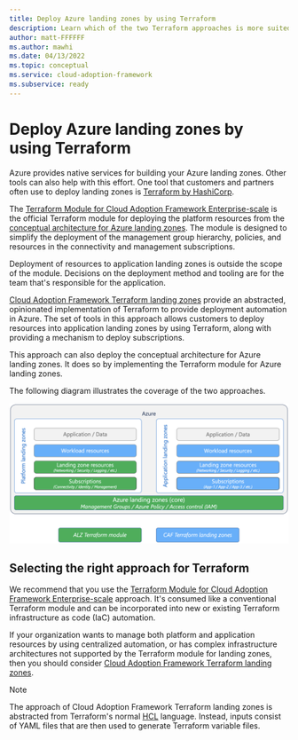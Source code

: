 ```yaml
---
title: Deploy Azure landing zones by using Terraform
description: Learn which of the two Terraform approaches is more suited to your scenario when you're deploying Azure landing zones.
author: matt-FFFFFF
ms.author: mawhi
ms.date: 04/13/2022
ms.topic: conceptual
ms.service: cloud-adoption-framework
ms.subservice: ready
---
```


# Deploy Azure landing zones by using Terraform

Azure provides native services for building your Azure landing zones.
Other tools can also help with this effort. One tool that customers and partners often use to deploy landing zones is [Terraform by HashiCorp][terraform].

The [Terraform Module for Cloud Adoption Framework Enterprise-scale][alz-tf-mod] is the official Terraform module for deploying the platform resources from the [conceptual architecture for Azure landing zones][alz-conceptual-arch]. The module is designed to simplify the deployment of the management group hierarchy, policies, and resources in the connectivity and management subscriptions.

Deployment of resources to application landing zones is outside the scope of the module. Decisions on the deployment method and tooling are for the team that's responsible for the application.

[Cloud Adoption Framework Terraform landing zones][caf-terraform-landingzones] provide an abstracted, opinionated implementation of Terraform to provide deployment automation in Azure. The set of tools in this approach allows customers to deploy resources into application landing zones by using Terraform, along with providing a mechanism to deploy subscriptions.

This approach can also deploy the conceptual architecture for Azure landing zones. It does so by implementing the Terraform module for Azure landing zones.

The following diagram illustrates the coverage of the two approaches.

![Diagram that compares Terraform modules.](media/tf-module-compare.png)

## Selecting the right approach for Terraform

We recommend that you use the [Terraform Module for Cloud Adoption Framework Enterprise-scale][alz-tf-mod] approach. It's consumed like a conventional Terraform module and can be incorporated into new or existing Terraform infrastructure as code (IaC) automation.

If your organization wants to manage both platform and application resources by using centralized automation, or has complex infrastructure architectures not supported by the Terraform module for landing zones, then you should consider [Cloud Adoption Framework Terraform landing zones][caf-terraform-landingzones].

> [!NOTE]
> The approach of Cloud Adoption Framework Terraform landing zones is abstracted from Terraform's normal [HCL][terraform_language_syntax] language. Instead, inputs consist of YAML files that are then used to generate Terraform variable files.

<!-- Common links -->

[terraform]: https://www.terraform.io/ "Terraform by HashiCorp"
[alz-tf-mod]: terraform-module.md "Azure landing zones terraform module"
[alz-conceptual-arch]: index.md
[azurerm-terraform-provider]: https://registry.terraform.io/providers/hashicorp/azurerm/latest/docs
[caf-terraform-landingzones]: terraform-landing-zone.md "CAF Terraform landing zones"
[terraform_language_syntax]: https://www.terraform.io/language/syntax/configuration
